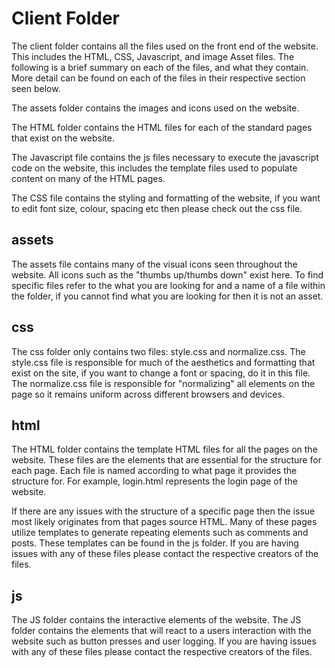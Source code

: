 # Client Folder
The client folder contains all the files used on the front end of the website. This includes the HTML, CSS, Javascript, and image Asset files. The following is a brief summary on each of the files, and what they contain. More detail can be found on each of the files in their respective section seen below.

The assets folder contains the images and icons used on the website.

The HTML folder contains the HTML files for each of the standard pages that exist on the website.

The Javascript file contains the js files necessary to execute the javascript code on the website, this includes the template files used to populate content on many of the HTML pages.

The CSS file contains the styling and formatting of the website, if you want to edit font size, colour, spacing etc then please check out the css file.

## assets
The assets file contains many of the visual icons seen throughout the website. All icons such as the "thumbs up/thumbs down" exist here. To find specific files refer to the what you are looking for and a name of a file within the folder, if you cannot find what you are looking for then it is not an asset.


## css
The css folder only contains two files: style.css and normalize.css. The style.css file is responsible for much of the aesthetics and formatting that exist on the site, if you want to change a font or spacing, do it in this file. The normalize.css file is responsible for "normalizing" all elements on the page so it remains uniform across different browsers and devices.

## html

The HTML folder contains the template HTML files for all the pages on the website. These files are the elements that are essential for the structure for each page. Each file is named according to what page it provides the structure for. For example, login.html represents the login page of the website.

If there are any issues with the structure of a specific page then the issue most likely originates from that pages source HTML. Many of these pages utilize templates to generate repeating elements such as comments and posts. These templates can be found in the js folder. If you are having issues with any of these files please contact the respective creators of the files.

## js

The JS folder contains the interactive elements of the website. The JS folder contains the elements that will react to a users interaction with the website such as button presses and user logging. If you are having issues with any of these files please contact the respective creators of the files.
